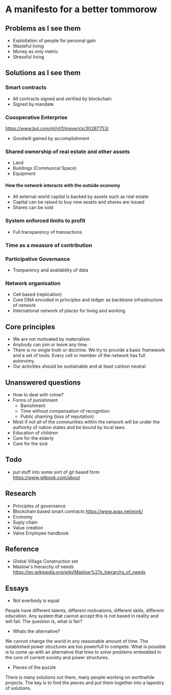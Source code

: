 # A manifesto for a better tommorow

## Problems as I see them

* Exploitation of people for personal gain
* Wasteful living
* Money as only metric
* Stressful living

## Solutions as I see them

### Smart contracts

* All contracts signed and verified by blockchain
* Signed by mandate

### Coooperative Enterprise

https://www.bol.com/nl/nl/f/maverick/30287753/

* Goodwill gained by accomplishment

### Shared ownership of real estate and other assets

* Land
* Buildings (Communcal Space)
* Equipment

#### How the network interacts with the outside economy

* All external world capital is backed by assets such as real estate
* Capital can be raised to buy new assets and shares are issued
* Shares can be sold

### System enforced limits to profit

* Full transparency of transactions

### Time as a measure of contribution

### Participative Governance

* Tranparency and availability of data

### Network organisation

* Cell based (replication)
* Core DNA encoded in principles and ledger as backbone infrastructure of network
* International network of places for living and working

## Core principles

* We are not motivated by materialism
* Anybody can join or leave any time.
* There is no single truth or doctrine. We try to provide a basic framework and a set of tools. Every cell or member of the network has full autonomy.
* Our activities should be sustainable and at least carbon neutral

## Unanswered questions

* How to deal with crime?
* Forms of punishment
  * Banishment
  * Time without compensation of recognition
  * Public shaming (loss of reputation)
* Most if not all of the communities within the network will be under the authority of nation states and be bound by local laws.
* Education of children
* Care for the elderly
* Care for the sick

## Todo

* put stuff into some sort of git based form https://www.gitbook.com/about

## Research

* Principles of governance
* Blockchain based smart contracts https://www.avax.network/
* Economy
* Suply chain
* Value creation
* Valve Employee handbook

## Reference

* Global Village Construction set
* Maslow's hierarchy of needs https://en.wikipedia.org/wiki/Maslow%27s_hierarchy_of_needs

## Essays

* Not everbody is equal

People have different talents, different motivations, different skills, different education. Any system that cannot accept this is not based in reality and will fail. The question is, what is fair?

* Whats the alternative?

We cannot change the world in any reasonable amount of time. The established power structures are too powerfull to compete. What is possible is to come up with an alternative that tries to solve problems embedded in the core of current society and power structures.

* Pieces of the puzzle

There is many solutions out there, many people working on worthwhile projects. The key is to find the pieces and put them together into a tapestry of solutions.

